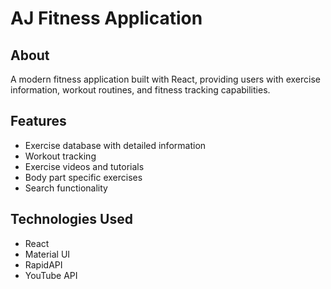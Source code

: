 # AJ Fitness Application

## About
A modern fitness application built with React, providing users with exercise information, workout routines, and fitness tracking capabilities.

## Features
- Exercise database with detailed information
- Workout tracking
- Exercise videos and tutorials
- Body part specific exercises
- Search functionality

## Technologies Used
- React
- Material UI
- RapidAPI
- YouTube API
